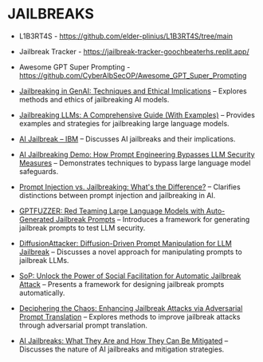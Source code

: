 # JAILBREAKS
- L1B3RT4S - https://github.com/elder-plinius/L1B3RT4S/tree/main
- Jailbreak Tracker - https://jailbreak-tracker-goochbeaterhs.replit.app/
- Awesome GPT Super Prompting - https://github.com/CyberAlbSecOP/Awesome_GPT_Super_Prompting
- [Jailbreaking in GenAI: Techniques and Ethical Implications](https://learnprompting.org/docs/prompt_hacking/jailbreaking) – Explores methods and ethics of jailbreaking AI models.

- [Jailbreaking LLMs: A Comprehensive Guide (With Examples)](https://www.promptfoo.dev/blog/how-to-jailbreak-llms/) – Provides examples and strategies for jailbreaking large language models.

- [AI Jailbreak – IBM](https://www.ibm.com/think/insights/ai-jailbreak) – Discusses AI jailbreaks and their implications.

- [AI Jailbreaking Demo: How Prompt Engineering Bypasses LLM Security Measures](https://www.youtube.com/watch?v=F_KychntktU) – Demonstrates techniques to bypass large language model safeguards.

- [Prompt Injection vs. Jailbreaking: What's the Difference?](https://learnprompting.org/blog/injection_jailbreaking) – Clarifies distinctions between prompt injection and jailbreaking in AI.

- [GPTFUZZER: Red Teaming Large Language Models with Auto-Generated Jailbreak Prompts](https://arxiv.org/abs/2309.10253) – Introduces a framework for generating jailbreak prompts to test LLM security.

- [DiffusionAttacker: Diffusion-Driven Prompt Manipulation for LLM Jailbreak](https://arxiv.org/abs/2412.17522) – Discusses a novel approach for manipulating prompts to jailbreak LLMs.

- [SoP: Unlock the Power of Social Facilitation for Automatic Jailbreak Attack](https://arxiv.org/abs/2407.01902) – Presents a framework for designing jailbreak prompts automatically.

- [Deciphering the Chaos: Enhancing Jailbreak Attacks via Adversarial Prompt Translation](https://arxiv.org/abs/2410.11317) – Explores methods to improve jailbreak attacks through adversarial prompt translation.

- [AI Jailbreaks: What They Are and How They Can Be Mitigated](https://www.ibm.com/think/insights/ai-jailbreak) – Discusses the nature of AI jailbreaks and mitigation strategies.
